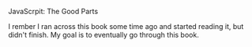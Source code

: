 JavaScrpit: The Good Parts

I rember I ran across this book some time ago and started reading it, but didn't finish.  My goal is to eventually go through this book.
